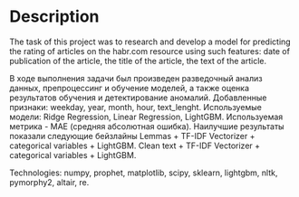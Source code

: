 # Description
The task of this project was to research and develop a model for predicting the rating of articles on the habr.com resource using such features: date of publication of the article, the title of the article, the text of the article.

В ходе выполнения задачи был произведен разведочный анализ данных, препроцессинг и обучение моделей, а также оценка результатов обучения и детектирование аномалий.
Добавленные признаки: weekday, year, month, hour, text_lenght. 
Используемые модели: Ridge Regression, Linear Regression, LightGBM.
Используемая метрика - MAE (средняя абсолютная ошибка).
Наилучшие результаты показали следующие бейзлайны
Lemmas + TF-IDF Vectorizer + categorical variables + LightGBM.
Clean text + TF-IDF Vectorizer + categorical variables + LightGBM.

Technologies: numpy, prophet, matplotlib, scipy, sklearn, lightgbm, nltk, pymorphy2, altair, re.
